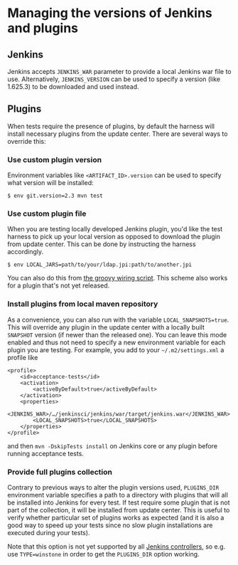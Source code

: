 # Managing the versions of Jenkins and plugins

## Jenkins

Jenkins accepts `JENKINS_WAR` parameter to provide a local Jenkins war file to use. Alternatively, `JENKINS_VERSION` can be used to specify a version (like 1.625.3) to be downloaded and used instead.

## Plugins

When tests require the presence of plugins, by default the harness will install necessary plugins from
the update center. There are several ways to override this:

### Use custom plugin version

Environment variables like `<ARTIFACT_ID>.version` can be used to specify what version will be installed:

    $ env git.version=2.3 mvn test

### Use custom plugin file

When you are testing locally developed Jenkins plugin, you'd like the test harness to pick up your
local version as opposed to download the plugin from update center. This can be done by instructing the harness
accordingly.

    $ env LOCAL_JARS=path/to/your/ldap.jpi:path/to/another.jpi

You can also do this from [the groovy wiring script](WIRING.md).
This scheme also works for a plugin that's not yet released.

### Install plugins from local maven repository

As a convenience, you can also run with the variable `LOCAL_SNAPSHOTS=true`.
This will override any plugin in the update center with a locally built `SNAPSHOT` version (if newer than the released one).
You can leave this mode enabled and thus not need to specify a new environment variable for each plugin you are testing.
For example, you add to your `~/.m2/settings.xml` a profile like

    <profile>
        <id>acceptance-tests</id>
        <activation>
            <activeByDefault>true</activeByDefault>
        </activation>
        <properties>
            <JENKINS_WAR>/…/jenkinsci/jenkins/war/target/jenkins.war</JENKINS_WAR>
            <LOCAL_SNAPSHOTS>true</LOCAL_SNAPSHOTS>
        </properties>
    </profile>

and then `mvn -DskipTests install` on Jenkins core or any plugin before running acceptance tests.

### Provide full plugins collection

Contrary to previous ways to alter the plugin versions used, `PLUGINS_DIR` 
environment variable specifies a path to a directory with plugins that will all be 
installed into Jenkins for every test. If test require some plugin that is not part of the collection, 
it will be installed from update center. This is useful to verify whether particular set of plugins works 
as expected (and it is also a good way to speed up your tests since no slow plugin installations are 
executed during your tests).

Note that this option is not yet supported by all [Jenkins controllers](CONTROLLER.md), 
so e.g. use `TYPE=winstone` in order to get the `PLUGINS_DIR` option working.